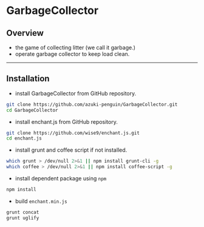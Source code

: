 # GarbageCollector

## Overview
- the game of collecting litter (we call it garbage.)
- operate garbage collector to keep load clean.

---

## Installation

- install GarbageCollector from GitHub repository.
```sh
git clone https://github.com/azuki-penguin/GarbageCollector.git
cd GarbageCollector
```

- install enchant.js from GitHub repository.
```sh
git clone https://github.com/wise9/enchant.js.git
cd enchant.js
```

- install grunt and coffee script if not installed.
```sh
which grunt > /dev/null 2>&1 || npm install grunt-cli -g
which coffee > /dev/null 2>&1 || npm install coffee-script -g
```

- install dependent package using `npm`
```sh
npm install
```

- build `enchant.min.js`
```sh
grunt concat
grunt uglify
```
